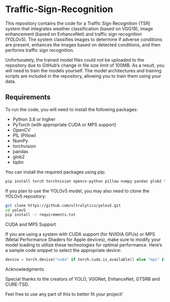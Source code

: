 # Traffic-Sign-Recognition


This repository contains the code for a Traffic Sign Recognition (TSR) system that integrates weather classification (based on VGG19), image enhancement (based on EnhanceNet) and traffic sign recognition (YOLOv5). The system classifies images to determine if adverse conditions are present, enhances the images based on detected conditions, and then performs traffic sign recognition.

Unfortunately, the trained model files could not be uploaded to the repository due to GitHub’s change in file size limit of 100MB. As a result, you will need to train the models yourself. The model architectures and training scripts are included in the repository, allowing you to train them using your data.

## Requirements

To run the code, you will need to install the following packages:

- Python 3.8 or higher
- PyTorch (with appropriate CUDA or MPS support)
- OpenCV
- PIL (Pillow)
- NumPy
- torchvision
- pandas
- glob2
- tqdm

You can install the required packages using pip:

```bash
pip install torch torchvision opencv-python pillow numpy pandas glob2 tqdm
```

If you plan to use the YOLOv5 model, you may also need to clone the YOLOv5 repository:
```bash
git clone https://github.com/ultralytics/yolov5.git
cd yolov5
pip install -r requirements.txt
```

CUDA and MPS Support

If you are using a system with CUDA support (for NVIDIA GPUs) or MPS (Metal Performance Shaders for Apple devices), make sure to modify your model loading to utilize these technologies for optimal performance. Here’s a sample code snippet to select the appropriate device:
```python
device = torch.device("cuda" if torch.cuda.is_available() else "mps" if torch.backends.mps.is_available() else "cpu")
```

Acknowledgments

Special thanks to the creators of YOLO, VGGNet, EnhanceNet, GTSRB and CURE-TSD.

Feel free to use any part of this to better fit your project!

